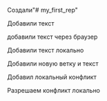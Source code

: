  Создали"# my_first_rep" 

Добавили текст

добавили текст через браузер

Добавили текст локально

Добавили новую ветку и текст

Добавил локальный конфликт

Разрешаем конфликт локально